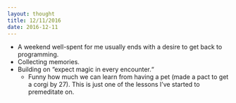 ```yaml
---
layout: thought
title: 12/11/2016
date: 2016-12-11
---
```


- A weekend well-spent for me usually ends with a desire to get back to programming.
- Collecting memories.
- Building on “expect magic in every encounter.“
  - Funny how much we can learn from having a pet (made a pact to get a corgi by 27). This is just one of the lessons I’ve started to premeditate on.
